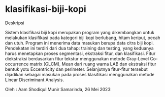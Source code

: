 # klasifikasi-biji-kopi

Deskripsi

Sistem klasifikasi biji kopi merupakan program yang dikembangkan untuk melakukan klasifikasi pada kategori biji kopi berlubang, hitam keriput, pecah dan utuh. Program ini menerima data masukan berupa data citra biji kopi. Pendekatan ini terdiri dari dua tahap: training dan testing, yang keduanya harus menetapkan proses segmentasi, ekstraksi fitur, dan klasifikasi. Fitur diekstraksi berdasarkan fitur tekstur menggunakan metode Gray-Level Co-occurrence matrix (GLCM), Mean dari ruang warna LAB dan ekstraksi fitur bentuk yotu Eccentricity dan perimeter. Selanjutnya fitur-fitur tersebut dijadikan sebagai masukan pada proses klasifikasi menggunakan metode Linear Discriminant Analysis.

Oleh : 
Aam Shodiqul Munir
Samarinda, 26 Mei 2023
